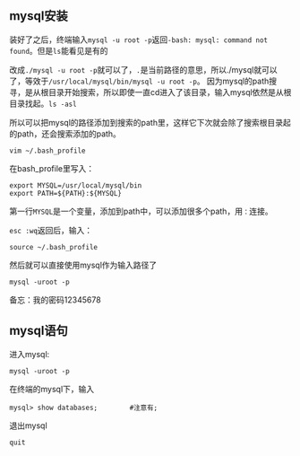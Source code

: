 ## mysql安装
装好了之后，终端输入```mysql -u root -p```返回```-bash: mysql: command not found```。但是```ls```能看见是有的

改成```./mysql -u root -p```就可以了，```.```是当前路径的意思，所以./mysql就可以了，等效于```/usr/local/mysql/bin/mysql -u root -p```。
因为mysql的path搜寻，是从根目录开始搜索，所以即使一直cd进入了该目录，输入mysql依然是从根目录找起。```ls -asl```

所以可以把mysql的路径添加到搜索的path里，这样它下次就会除了搜索根目录起的path，还会搜索添加的path。

    vim ~/.bash_profile
在bash_profile里写入：


    export MYSQL=/usr/local/mysql/bin
    export PATH=${PATH}:${MYSQL}

第一行```MYSQL```是一个变量，添加到path中，可以添加很多个path，用```：```连接。

```esc :wq```返回后，输入：

    source ~/.bash_profile 
    
然后就可以直接使用mysql作为输入路径了

    mysql -uroot -p


备忘：我的密码12345678


## mysql语句

进入mysql:

    mysql -uroot -p
在终端的mysql下，输入

    mysql> show databases;        #注意有;
退出mysql

    quit

